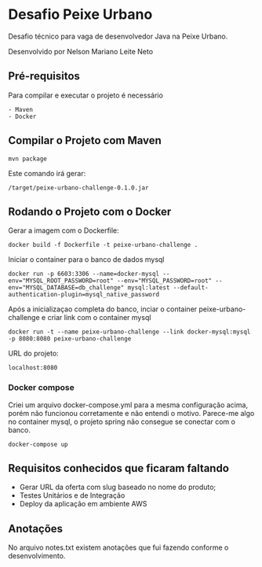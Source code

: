 # Desafio Peixe Urbano

Desafio técnico para vaga de desenvolvedor Java na Peixe Urbano.

Desenvolvido por Nelson Mariano Leite Neto


## Pré-requisitos

Para compilar e executar o projeto é necessário
```
- Maven
- Docker
```

## Compilar o Projeto com Maven

```
mvn package
```

Este comando irá gerar:

```
/target/peixe-urbano-challenge-0.1.0.jar
```

## Rodando o Projeto com o Docker

Gerar a imagem com o Dockerfile:

```
docker build -f Dockerfile -t peixe-urbano-challenge .
```

Iniciar o container para o banco de dados mysql

```
docker run -p 6603:3306 --name=docker-mysql --env="MYSQL_ROOT_PASSWORD=root" --env="MYSQL_PASSWORD=root" --env="MYSQL_DATABASE=db_challenge" mysql:latest --default-authentication-plugin=mysql_native_password
```

Após a inicializaçao completa do banco, inciar o container peixe-urbano-challenge e criar link com o container mysql

```
docker run -t --name peixe-urbano-challenge --link docker-mysql:mysql -p 8080:8080 peixe-urbano-challenge 
```

URL do projeto:

```
localhost:8080
```

### Docker compose

Criei um arquivo docker-compose.yml para a mesma configuração acima, porém não funcionou corretamente e não entendi o motivo. Parece-me algo no container mysql, o projeto spring não consegue se conectar com o banco.

```
docker-compose up
```

## Requisitos conhecidos que ficaram faltando

* Gerar URL da oferta com slug baseado no nome do produto;
* Testes Unitários e de Integração
* Deploy da aplicação em ambiente AWS

## Anotações
No arquivo notes.txt existem anotações que fui fazendo conforme o desenvolvimento.